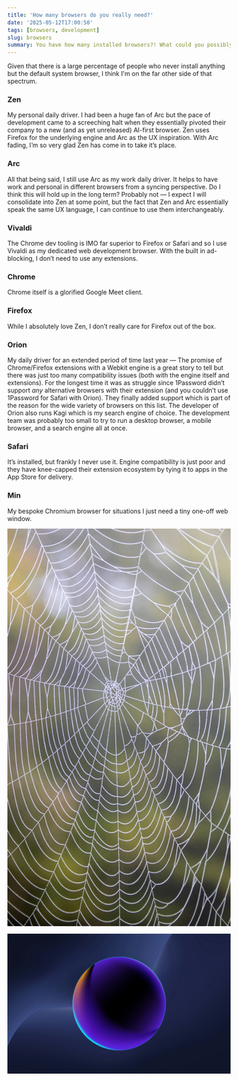 ```yaml
---
title: 'How many browsers do you really need?'
date: '2025-05-12T17:00:50'
tags: [browsers, development]
slug: browsers
summary: You have how many installed browsers?! What could you possibly want with all of them?
---
```


Given that there is a large percentage of people who never install anything but the default system browser, I think I'm on the far other side of that spectrum.

### Zen

My personal daily driver. I had been a huge fan of Arc but the pace of development came to a screeching halt when they essentially pivoted their company to a new (and as yet unreleased) AI-first browser. Zen uses Firefox for the underlying engine and Arc as the UX inspiration.  With Arc fading, I’m so very glad Zen has come in to take it’s place.

### Arc

All that being said, I still use Arc as my work daily driver.  It helps to have work and personal in different browsers from a syncing perspective.  Do I think this will hold up in the long term? Probably not — I expect I will consolidate into Zen at some point, but the fact that Zen and Arc essentially speak the same UX language, I can continue to use them interchangeably.

### Vivaldi

The Chrome dev tooling is IMO far superior to Firefox or Safari and so I use Vivaldi as my dedicated web development browser.  With the built in ad-blocking, I don’t need to use any extensions.

### Chrome

Chrome itself is a glorified Google Meet client.

### Firefox

While I absolutely love Zen, I don’t really care for Firefox out of the box. 

### Orion

My daily driver for an extended period of time last year — The promise of Chrome/Firefox extensions with a Webkit engine is a great story to tell but there was just too many compatibility issues (both with the engine itself and extensions).  For the longest time it was as struggle since 1Password didn’t support *any* alternative browsers with their extension (and you couldn’t use 1Password for Safari with Orion). They finally added support which is part of the reason for the wide variety of browsers on this list.  The developer of Orion also runs Kagi which is my search engine of choice.  The development team was probably too small to try to run a desktop browser, a mobile browser, and a search engine all at once.

### Safari

It’s installed, but frankly I never use it. Engine compatibility is just poor and they have knee-capped their extension ecosystem by tying it to apps in the App Store for delivery.

### Min

My bespoke Chromium browser for situations I just need a tiny one-off web window.

![](assets/background.jpg "hidden")

![](assets/featured.jpg "hidden")
